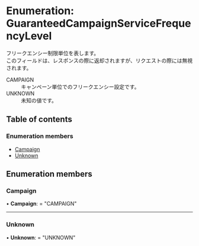 # Enumeration: GuaranteedCampaignServiceFrequencyLevel


<div lang=\"ja\"> フリークエンシー制限単位を表します。<br> このフィールドは、レスポンスの際に返却されますが、リクエストの際には無視されます。 </div>  <dl class=term>   <dt class=\"term__item\">CAMPAIGN</dt>   <dd class=\"term__desc\"><span lang=\"ja\">キャンペーン単位でのフリークエンシー設定です。</span></dd>   <dt class=\"term__item\">UNKNOWN</dt>   <dd class=\"term__desc\"><span lang=\"ja\">未知の値です。</span></dd> </dl>

## Table of contents

### Enumeration members

- [Campaign](guaranteedcampaignservicefrequencylevel.md#campaign)
- [Unknown](guaranteedcampaignservicefrequencylevel.md#unknown)

## Enumeration members

### Campaign

• **Campaign**: = "CAMPAIGN"

___

### Unknown

• **Unknown**: = "UNKNOWN"
